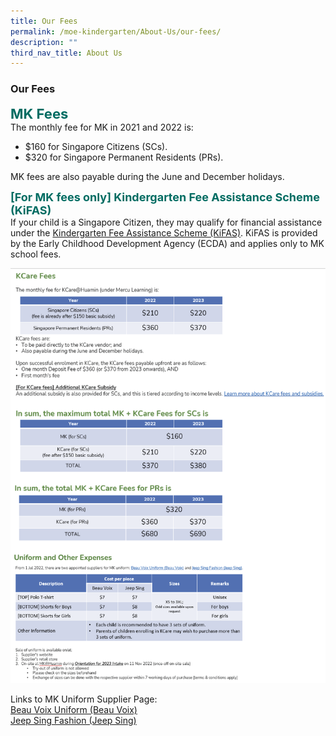 ```yaml
---
title: Our Fees
permalink: /moe-kindergarten/About-Us/our-fees/
description: ""
third_nav_title: About Us
---
```

### **Our Fees**

<b style="color:#016C62; font-size:22px;">MK Fees</b><br>
The monthly fee for MK in 2021 and 2022 is:
*   $160 for Singapore Citizens (SCs).
*   $320 for Singapore Permanent Residents (PRs).

MK fees are also payable during the June and December holidays.

<b style="color:#016C62; font-size:18px;">[For MK fees only\] Kindergarten Fee Assistance Scheme (KiFAS)</b><br>
If your child is a Singapore Citizen, they may qualify for financial assistance under the [Kindergarten Fee Assistance Scheme (KiFAS)](https://www.ecda.gov.sg/Pages/Subsidies-and-Financial-Assistance.aspx#KIFAS). KiFAS is provided by the Early Childhood Development Agency (ECDA) and applies only to MK school fees.

![](/images/MKFees.png)

Links to MK Uniform Supplier Page: <br>
[Beau Voix Uniform (Beau Voix)](https://beauvoix.com/preschool/) <br>
[Jeep Sing Fashion (Jeep Sing)](https://jeepsinguniform.com/)